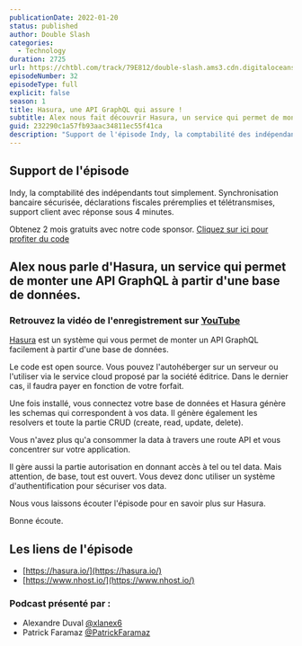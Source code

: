 ```yaml
---
publicationDate: 2022-01-20
status: published
author: Double Slash
categories:
  - Technology
duration: 2725
url: https://chtbl.com/track/79E812/double-slash.ams3.cdn.digitaloceanspaces.com/DS_032_hasura.mp3
episodeNumber: 32
episodeType: full
explicit: false
season: 1
title: Hasura, une API GraphQL qui assure !
subtitle: Alex nous fait découvrir Hasura, un service qui permet de monter une API GraphQL à partir d'une base de données.
guid: 232290c1a57fb93aac34811ec55f41ca
description: "Support de l'épisode Indy, la comptabilité des indépendants tout simplement. Synchronisation bancaire sécurisée, déclarations fiscales préremplies et télétransmises, support client avec réponse sous 4 minutes. Obtenez 2 mois gratuits avec notre code sponsor. Cliquez sur ici pour profiter du code Alex nous parle d'Hasura, un service qui permet de monter une API GraphQL à partir d'une base de données. Retrouvez la vidéo de l'enregistrement sur YouTube Hasura est un système qui vous permet de monter un API GraphQL facilement à partir d'une base de données. Le code est open source. Vous pouvez l'autohéberger sur un serveur ou l'utiliser via le service cloud proposé par la société éditrice. Dans le dernier cas, il faudra payer en fonction de votre forfait. Une fois installé, vous connectez votre base de données et Hasura génère les schemas qui correspondent à vos data. Il génère également les resolvers et toute la partie CRUD (create, read, update, delete). Vous n'avez plus qu'a consommer la data à travers une route API et vous concentrer sur votre application. Il gère aussi la partie autorisation en donnant accès à tel ou tel data. Mais attention, de base, tout est ouvert. Vous devez donc utiliser un système d'authentification pour sécuriser vos data. Nous vous laissons écouter l'épisode pour en savoir plus sur Hasura. Bonne écoute. Les liens de l'épisode https://hasura.io/ https://www.nhost.io/ Podcast présenté par : Alexandre Duval @xlanex6 Patrick Faramaz @PatrickFaramaz"
---
```


## Support de l'épisode

Indy, la comptabilité des indépendants tout simplement. Synchronisation bancaire sécurisée, déclarations fiscales préremplies et télétransmises, support client avec réponse sous 4 minutes.

Obtenez 2 mois gratuits avec notre code sponsor. [Cliquez sur ici pour profiter du code](https://bit.ly/3dojgDo)

## Alex nous parle d'Hasura, un service qui permet de monter une API GraphQL à partir d'une base de données.

### Retrouvez la vidéo de l'enregistrement sur [YouTube](https://youtu.be/0fK57NRHqPY)

[Hasura](https://hasura.io/) est un système qui vous permet de monter un API GraphQL facilement à partir d'une base de données.

Le code est open source. Vous pouvez l'autohéberger sur un serveur ou l'utiliser via le service cloud proposé par la société éditrice. Dans le dernier cas, il faudra payer en fonction de votre forfait.

Une fois installé, vous connectez votre base de données et Hasura génère les schemas qui correspondent à vos data. Il génère également les resolvers et toute la partie CRUD (create, read, update, delete).

Vous n'avez plus qu'a consommer la data à travers une route API et vous concentrer sur votre application.

Il gère aussi la partie autorisation en donnant accès à tel ou tel data.
Mais attention, de base, tout est ouvert. Vous devez donc utiliser un système d'authentification pour sécuriser vos data.

Nous vous laissons écouter l'épisode pour en savoir plus sur Hasura.

Bonne écoute.

## Les liens de l'épisode

- [https://hasura.io/](https://hasura.io/)
- [https://www.nhost.io/](https://www.nhost.io/)

### Podcast présenté par :

- Alexandre Duval [@xlanex6](https://twitter.com/xlanex6)
- Patrick Faramaz [@PatrickFaramaz](https://twitter.com/PatrickFaramaz)
